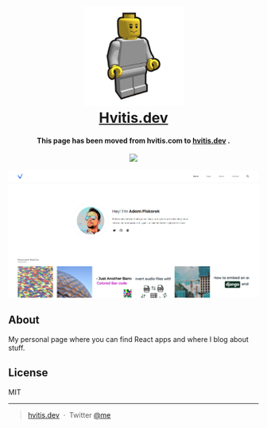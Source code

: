 
<h1 align="center">
  <br>
  <a href="https://www.hvitis.dev"><img src="https://github.com/hvitis/hvitis.com/blob/main/moving_page.svg" alt="Hvitis" width="200"></a>
  <br>
  <a href="https://www.hvitis.dev">Hvitis.dev</a> 
  <br>
</h1>

<h4 align="center">This page has been moved from hvitis.com to <a href="https://www.hvitis.dev">hvitis.dev</a> .</h4>

<p align="center">
  <a href="https://saythanks.io/to/amitmerchant1990">
      <img src="https://img.shields.io/badge/SayThanks.io-%E2%98%BC-1EAEDB.svg">
  </a>
</p>

![screenshot](https://github.com/hvitis/hvitis.com/blob/main/home.PNG)

## About

My personal page where you can find React apps and where I blog about stuff.

## License

MIT

---

> [hvitis.dev](https://hvitis.dev) &nbsp;&middot;&nbsp;
> Twitter [@me](https://twitter.com/hvitis_)
